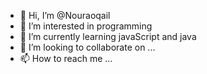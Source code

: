 - 👋 Hi, I’m @Nouraoqail
- 👀 I’m interested in programming
- 🌱 I’m currently learning javaScript and java
- 💞️ I’m looking to collaborate on ...
- 📫 How to reach me ...

<!---
Nouraoqail/Nouraoqail is a ✨ special ✨ repository because its `README.md` (this file) appears on your GitHub profile.
You can click the Preview link to take a look at your changes.
--->
